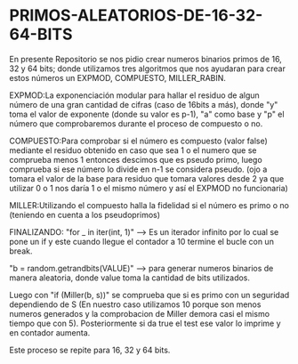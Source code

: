 # PRIMOS-ALEATORIOS-DE-16-32-64-BITS

En presente Repositorio se nos pidio crear numeros binarios primos de 16, 32 y 64 bits; donde utilizamos tres algoritmos que nos ayudaran para crear estos números un EXPMOD, COMPUESTO, MILLER_RABIN.

EXPMOD:La exponenciación modular para hallar el residuo de algun número de una gran cantidad de cifras (caso de 16bits a más), donde "y" toma el valor de exponente (donde su valor es p-1), "a" como base y "p" el número que comprobaremos durante el proceso de compuesto o no.

COMPUESTO:Para comprobar si el número es compuesto (valor false) mediante el residuo obtenido en caso que sea 1 o el numero que se comprueba menos 1 entonces descimos que es pseudo primo, luego comprueba si ese número lo divide en n-1 se considera pseudo. (ojo a tomara el valor de la base para residuo que tomara valores desde 2 ya que utilizar 0 o 1 nos daría 1 o el mismo número y así el EXPMOD no funcionaria)

MILLER:Utilizando el compuesto halla la fidelidad si el número es primo o no (teniendo en cuenta a los pseudoprimos) 

FINALIZANDO:
"for _ in iter(int, 1)" --> Es un iterador infinito por lo cual se pone un if y este cuando llegue el contador a 10 termine el bucle con un break.

"b = random.getrandbits(VALUE)" --> para generar numeros binarios de manera aleatoria, donde value toma la cantidad de bits utilizados.

Luego con "if (Miller(b, s))" se comprueba que si es primo con un seguridad dependiendo de S (En nuestro caso utilizamos 10 porque son menos numeros generados y la comprobacion de Miller demora casi el mismo tiempo que con 5). Posteriormente si da true el test ese valor lo imprime y en contador aumenta.

Este proceso se repite para 16, 32 y 64 bits.
